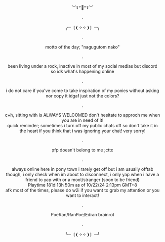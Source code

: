 
  
<div align="center">︶꒦꒷🍭꒷꒦︶

  .
  
<div align="center">  ╭─〔❨✧✧❩〕─╮

  
  .

  <div align="center"> motto of the day; "nagugutom nako"

.
  
<div align="center"> been living under a rock, inactive in most of my social medias but discord so idk what's happening online
  
  .

<div align="center"> i do not care if you've come to take inspiration of my ponies without asking nor copy it idgaf just not the colors?
  
  .
  
<div align="center"> c+h, sitting with is ALWAYS WELCOMED don't hesitate to approch me when you are in need of it! 
<div align="center"> quick reminder; sometimes i turn off my public chats off so don't take it in the heart if you think that i was ignoring your chat! very sorry!

  .
<div align="center"> pfp doesn't belong to me ;ctto

  .
<div align="center"> always online here in pony town i rarely get off but i am usually offtab though, i only check when im about to disconnect, i only yap when i have a friend to yap with or a moot/stranger (soon to be friend)
<div align="center"> Playtime 181d 13h 50m as of 10/22/24 2:13pm GMT+8
<div align="center"> afk most of the times, please do w2i if you want to grab my attention or you want to interact!
  
  .
  
<div align="center"> PoeRan/RanPoe/Edran brainrot
  
  .

<div align="center">╰─〔❨✧✧❩〕─╯
